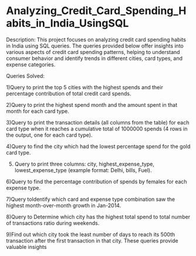 # Analyzing_Credit_Card_Spending_Habits_in_India_UsingSQL

Description:
This project focuses on analyzing credit card spending habits in India using SQL queries. 
The queries provided below offer insights into various aspects of credit card spending patterns, 
helping to understand consumer behavior and identify trends in different cities, card types, and 
expense categories.

Queries Solved:

1)Query to print the top 5 cities with the highest spends and their percentage contribution of total credit card spends.

2)Query to print the highest spend month and the amount spent in that month for each card type.

3)Query to print the transaction details (all columns from the table) for each card type when it reaches a cumulative 
  total of 1000000 spends (4 rows in the output, one for each card type).
  
4)Query to find the city which had the lowest percentage spend for the gold card type.

5) Query to print three columns: city, highest_expense_type, lowest_expense_type (example format: Delhi, bills, Fuel).

6)Query to find the percentage contribution of spends by females for each expense type.

7)Query toIdentify which card and expense type combination saw the highest month-over-month growth in Jan-2014.

8)Query to Determine which city has the highest total spend to total number of transactions ratio during weekends.

9)Find out which city took the least number of days to reach its 500th transaction after the first transaction in that city.
  These queries provide valuable insights
